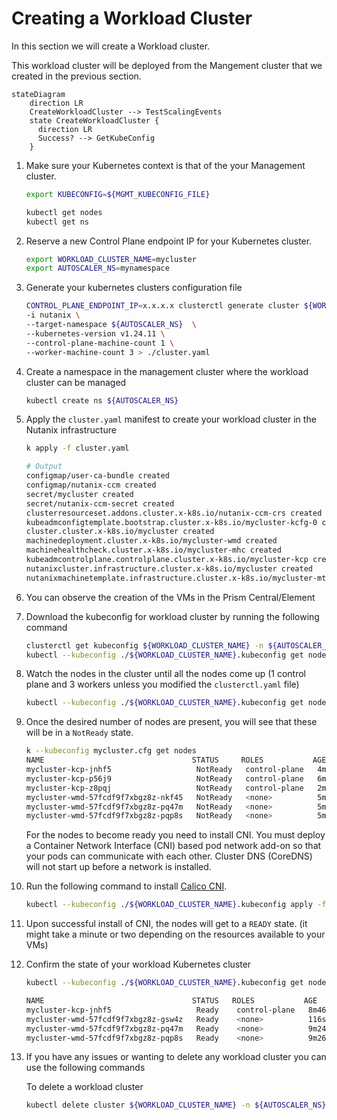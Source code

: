 # Creating a Workload Cluster

In this section we will create a Workload cluster. 

This workload cluster will be deployed from the Mangement cluster that we created in the previous section.

```mermaid
stateDiagram
    direction LR
    CreateWorkloadCluster --> TestScalingEvents
    state CreateWorkloadCluster {
      direction LR
      Success? --> GetKubeConfig
    }
```

1. Make sure your Kubernetes context is that of the your Management cluster.
   
    ```bash
    export KUBECONFIG=${MGMT_KUBECONFIG_FILE}
    ```
    ```bash title="Run additional commands to make sure you are the Management cluster"
    kubectl get nodes
    kubectl get ns
    ```

4. Reserve a new Control Plane endpoint IP for your Kubernetes cluster.
   
    ```bash
    export WORKLOAD_CLUSTER_NAME=mycluster
    export AUTOSCALER_NS=mynamespace
    ```

5. Generate your kubernetes clusters configuration file

    ```bash
    CONTROL_PLANE_ENDPOINT_IP=x.x.x.x clusterctl generate cluster ${WORKLOAD_CLUSTER_NAME} --flavor ccm \
    -i nutanix \
    --target-namespace ${AUTOSCALER_NS}  \
    --kubernetes-version v1.24.11 \
    --control-plane-machine-count 1 \
    --worker-machine-count 3 > ./cluster.yaml
    ```

7. Create a namespace in the management cluster where the workload cluster can be managed

    ```bash
    kubectl create ns ${AUTOSCALER_NS}
    ```

8.  Apply the ``cluster.yaml`` manifest to create your workload cluster in the Nutanix infrastructure
   
    ```bash
    k apply -f cluster.yaml                                                                  
    ```
 
    ```bash
    # Output
    configmap/user-ca-bundle created
    configmap/nutanix-ccm created
    secret/mycluster created
    secret/nutanix-ccm-secret created
    clusterresourceset.addons.cluster.x-k8s.io/nutanix-ccm-crs created
    kubeadmconfigtemplate.bootstrap.cluster.x-k8s.io/mycluster-kcfg-0 created
    cluster.cluster.x-k8s.io/mycluster created
    machinedeployment.cluster.x-k8s.io/mycluster-wmd created
    machinehealthcheck.cluster.x-k8s.io/mycluster-mhc created
    kubeadmcontrolplane.controlplane.cluster.x-k8s.io/mycluster-kcp created
    nutanixcluster.infrastructure.cluster.x-k8s.io/mycluster created
    nutanixmachinetemplate.infrastructure.cluster.x-k8s.io/mycluster-mt-0 created
    ```

9.  You can observe the creation of the VMs in the Prism Central/Element
   
10. Download the kubeconfig for workload cluster by running the following command
    
    ```bash
    clusterctl get kubeconfig ${WORKLOAD_CLUSTER_NAME} -n ${AUTOSCALER_NS} > ${WORKLOAD_CLUSTER_NAME}.kubeconfig
    kubectl --kubeconfig ./${WORKLOAD_CLUSTER_NAME}.kubeconfig get nodes
    ``` 

11. Watch the nodes in the cluster until all the nodes come up (1 control plane and 3 workers unless you modified the ``clusterctl.yaml`` file)
   
    ```bash
    kubectl --kubeconfig ./${WORKLOAD_CLUSTER_NAME}.kubeconfig get nodes -w
    ```

12. Once the desired number of nodes are present, you will see that these will be in a ``NotReady`` state. 
    
     ```bash
     k --kubeconfig mycluster.cfg get nodes                                              
     NAME                                 STATUS     ROLES           AGE     VERSION
     mycluster-kcp-jnhf5                   NotReady   control-plane   4m43s   v1.24.11
     mycluster-kcp-p56j9                   NotReady   control-plane   6m19s   v1.24.11
     mycluster-kcp-z8pqj                   NotReady   control-plane   2m13s   v1.24.11
     mycluster-wmd-57fcdf9f7xbgz8z-nkf45   NotReady   <none>          5m27s   v1.24.11
     mycluster-wmd-57fcdf9f7xbgz8z-pq47m   NotReady   <none>          5m21s   v1.24.11
     mycluster-wmd-57fcdf9f7xbgz8z-pqp8s   NotReady   <none>          5m23s   v1.24.11
     ```

    For the nodes to become ready you need to install CNI. You must deploy a Container Network Interface (CNI) based pod network add-on so that your pods can communicate with each other. Cluster DNS (CoreDNS) will not start up before a network is installed.

13. Run the following command to install [Calico CNI](https://cluster-api.sigs.k8s.io/user/quick-start.html?highlight=cni#deploy-a-cni-solution).
   
     ```bash
     kubectl --kubeconfig ./${WORKLOAD_CLUSTER_NAME}.kubeconfig apply -f https://raw.githubusercontent.com/projectcalico/calico/v3.24.1/manifests/calico.yaml
     ```

14. Upon successful install of CNI, the nodes will get to a ``READY`` state. (it might take a minute or two depending on the resources available to your VMs)

15. Confirm the state of your workload Kubernetes cluster
    
     ```bash
     kubectl --kubeconfig ./${WORKLOAD_CLUSTER_NAME}.kubeconfig get nodes
     ```
     ```bash title="Output"
     NAME                                 STATUS   ROLES           AGE     VERSION
     mycluster-kcp-jnhf5                   Ready    control-plane   8m46s   v1.24.11
     mycluster-wmd-57fcdf9f7xbgz8z-gsw4z   Ready    <none>          116s    v1.24.11
     mycluster-wmd-57fcdf9f7xbgz8z-pq47m   Ready    <none>          9m24s   v1.24.11
     mycluster-wmd-57fcdf9f7xbgz8z-pqp8s   Ready    <none>          9m26s   v1.24.11
     ```

16. If you have any issues or wanting to delete any workload cluster you can use the following commands
    
    To delete a workload cluster
 
    ```bash
    kubectl delete cluster ${WORKLOAD_CLUSTER_NAME} -n ${AUTOSCALER_NS}
    ```